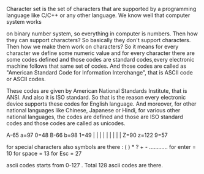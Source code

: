 Character set is the set of characters that are supported by a programming language like C/C++ or any other language.
We know well that computer system works

on binary number system, so everything in computer is numbers.
Then how they can support characters?
So basically they don't support characters. Then how we make them work on characters? So it means for every character we define some numeric value and for every character there are some codes defined and those codes are standard codes,every electronic machine follows that same set of codes. And those codes are called as "American Standard Code for Information Interchange",
that is ASCII code or ASCII codes.

These codes are given by American National Standards Institute, that is ANSI. And also it is ISO standard.
So that is the reason every electronic device supports these codes for English language. And moreover, for other national languages like Chinese, Japanese or Hindi, for various other national languages, the codes are defined and those are ISO standard codes and those codes are called as unicodes.

A-65         a=97        0=48
B-66         b=98        1=49
|              |          |
|              |          |
|              |          |
Z=90         z=122       9=57

for special characters also symbols are there : ( ) * ? + - ............
for enter = 10
for space = 13
for Esc = 27

ascii codes starts from 0-127 . Total 128 ascii codes are there.

<!-- unicodes.org -->